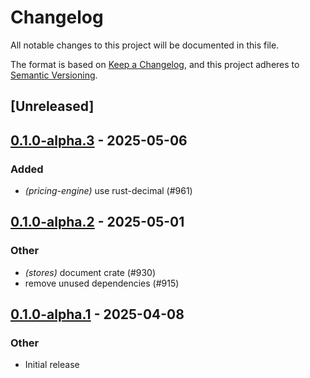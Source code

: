 # Changelog

All notable changes to this project will be documented in this file.

The format is based on [Keep a Changelog](https://keepachangelog.com/en/1.0.0/),
and this project adheres to [Semantic Versioning](https://semver.org/spec/v2.0.0.html).

## [Unreleased]

## [0.1.0-alpha.3](https://github.com/tangle-network/blueprint/compare/blueprint-store-local-database-v0.1.0-alpha.2...blueprint-store-local-database-v0.1.0-alpha.3) - 2025-05-06

### Added

- *(pricing-engine)* use rust-decimal (#961)

## [0.1.0-alpha.2](https://github.com/tangle-network/blueprint/compare/blueprint-store-local-database-v0.1.0-alpha.1...blueprint-store-local-database-v0.1.0-alpha.2) - 2025-05-01

### Other

- *(stores)* document crate (#930)
- remove unused dependencies (#915)

## [0.1.0-alpha.1](https://github.com/tangle-network/blueprint/releases/tag/blueprint-store-local-database-v0.1.0-alpha.1) - 2025-04-08

### Other

- Initial release
